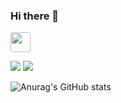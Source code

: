 ### Hi there 👋

<!--
**LeeGunhooo/LeeGunhooo** is a ✨ _special_ ✨ repository because its `README.md` (this file) appears on your GitHub profile.

Here are some ideas to get you started:

- 🔭 I’m currently working on ...
- 🌱 I’m currently learning ...
- 👯 I’m looking to collaborate on ...
- 🤔 I’m looking for help with ...
- 💬 Ask me about ...
- 📫 How to reach me: ...
- 😄 Pronouns: ...
- ⚡ Fun fact: ...
-->
<img style="display:block;object-fit:cover;border-radius:3px;width:31.968px;height:31.968px;transition:opacity 100ms ease-out 0s" src="https://oopy.lazyrockets.com/api/v2/notion/image?src=https%3A%2F%2Fres.cloudinary.com%2Fdgggcrkxq%2Fimage%2Fupload%2Fv1567049344%2Fnoticon%2Fndyja5zxtcwljjfpxz5q.gif&amp;collectionId=38e44fee-7379-490e-bc2d-d45ad1f467b5" class="css-1xdhyk6 e5kxa4l0">

<a href="https://github.com/LeeGunhooo" target="_blank"><img src="https://img.shields.io/badge/GIT-FF3366?style=social&logo=Aer Lingus&logoColor=000000"/></a> <a href="https://www.instagram.com/_gun_5_/" target="_blank"><img src="https://img.shields.io/badge/INSTA-FF3366?style=social&logo=Instagram&logoColor=4EE3C2"/></a>


![Anurag's GitHub stats](https://github-readme-stats.vercel.app/api?username=LeeGunhooo&show_icons=true&theme=radical)
